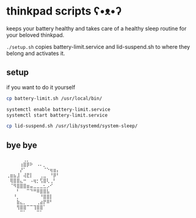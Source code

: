 # thinkpad scripts ʕ•ᴥ•ʔ

keeps your battery healthy and takes care of a healthy sleep routine for your beloved thinkpad.

```./setup.sh``` copies battery-limit.service and lid-suspend.sh to where they belong and activates it.

## setup
if you want to do it yourself

```bash
cp battery-limit.sh /usr/local/bin/

systemctl enable battery-limit.service
systemctl start battery-limit.service

cp lid-suspend.sh /usr/lib/systemd/system-sleep/
```

## bye bye
```
⠀⠀⠀⠀⠀⢀⡀⠀⠀⠀⠀⠀⠀⠀⠀⠀
⠀⠀⠀⠀⢰⣿⡿⠗⠀⠠⠄⡀⠀⠀⠀⠀
⠀⠀⠀⠀⡜⠁⠀⠀⠀⠀⠀⠈⠑⢶⣶⡄
⢀⣶⣦⣸⠀⢼⣟⡇⠀⠀⢀⣀⠀⠘⡿⠃
⠀⢿⣿⣿⣄⠒⠀⠠⢶⡂⢫⣿⢇⢀⠃⠀
⠀⠈⠻⣿⣿⣿⣶⣤⣀⣀⣀⣂⡠⠊⠀⠀
⠀⠀⠀⠃⠀⠀⠉⠙⠛⠿⣿⣿⣧⠀⠀⠀
⠀⠀⠘⡀⠀⠀⠀⠀⠀⠀⠘⣿⣿⡇⠀⠀
⠀⠀⠀⣷⣄⡀⠀⠀⠀⢀⣴⡟⠿⠃⠀⠀
⠀⠀⠀⢻⣿⣿⠉⠉⢹⣿⣿⠁⠀⠀⠀⠀
⠀⠀⠀⠀⠉⠁⠀⠀⠀⠉⠁⠀⠀⠀⠀⠀
```